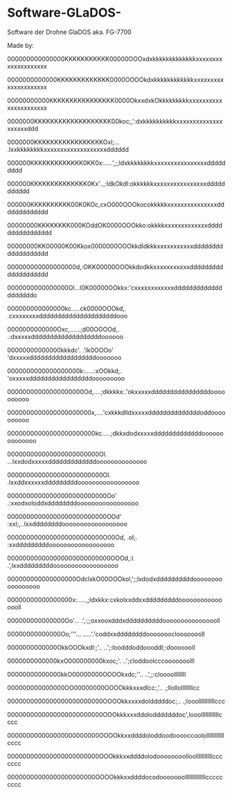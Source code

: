 # Software-GLaDOS-
Software der Drohne GlaDOS aka. FG-7700











Made by:

000000000000000KKKKKKKKKKK00000OOOxdxkkkkkkkkkkkkkxxxxxxxxxxxxxxxxxxxx </p>
0000000000000KKKKKKKKKKKKK0000OOOOkdxkkkkkkkkkkkkxxxxxxxxxxxxxxxxxxxxx

00000000000KKKKKKKKKKKKKKKK0000OkxxdxkOkkkkkkkkkxxxxxxxxxxxxxxxxxxxxxx

0000000KKKKKKKKKKKKKKKKKKK00koc;,':dxkkkkkkkkkkxxxxxxxxxxxxxxxxxxxxddd

0000000KKKKKKKKKKKKKKKKKOxl;...  .lxxkkkkkkkkxxxxxxxxxxxxxxxxxxxdddddd

000000KKKKKKKKKKKKK0KK0x:.....',;;ldxkkkkkkkkxxxxxxxxxxxxxxxxddddddddd

000000KKKKKKKKKKKKKK0Kx'..,:ldkOkdl:okkkkkkxxxxxxxxxxxxxxxxddddddddddd

000000KKKKKKKKKK00K0KOc,cxO000OOOkocokkkkkxxxxxxxxxxxxxxxddddddddddddd

00000000KKKKKKKK000KOddOK0000OOOkko:okkkkxxxxxxxxxxxxxdddddddddddddddd

00000000KK00000K00Kkox0000000OOOkkdldkkkxxxxxxxxxxxddddddddddddddddddd

000000000000000000d,:OKK00000OOOkkdodkkxxxxxxxxxxxdddddddddddddddddddd

0000000000000000Ol...l0K00000OOkkx:'cxxxxxxxxxxxxddddddddddddddddddddo

000000000000000kc.....ck0000OOOkd,. .cxxxxxxxxdddddddddddddddddddddooo

0000000000000Oxc,......;d00OOOOd,.   .:dxxxxxdddddddddddddddddddoooooo

00000000000000kkkdc'.  .'lk0OOOo'     'dxxxxxddddddddddddddddddooooooo

0000000000000000000k:.....:xOOkkd;.  'oxxxxxdddddddddddddddddooooooooo

00000000000000000000Od,....;dkkkkx:.'okxxxxxddddddddddddddddoooooooooo

0000000000000000000000x,....'cxkkkdlldxxxxxddddddddddddddoddoooooooooo

00000000000000000000000kc.....;dkkxdodxxxxxdddddddddddddoooooooooooooo

000000000000000000000000Ol.  ...lxxdodxxxxxdddddddddddddoooooooooooooo

0000000000000000000000000Ol.    .lxxddxxxxxxdddddddddooooooooooooooooo

00000000000000000000000000Oo'   .:xxodxoloddxddddddddooooooooooooooooo

00000000000000000000000000OOd'   :xxl;,..lxxddddddddoooooooooooooooooo

0000000000000000000000000O00Od, .ol;.   :xxdddddddddoooooooooooooooooo

000000000000000000000000000OOOd,:l.  .',lxxdddddddddoooooooooooooooooo

000000000000000000OdclxkO00OOOkol,';;lxdodxddddddddddooooooooooooooooo

00000000000000000x:.....,;ldxkkx:cxkolxxddxxdddddddddoooooooooooooooll

000000000000000Oo'...      .',:;;oxxooxdddxddddddddddoooooooooooooooll

00000000000000Oo;'''...       .....'.'coddxxddddddddooooooocloooooooll

0000000000000OkkOOOkxdl:;'..           ..';:loodddoddoooddl;:dooooooll

0000000000000kxO000000000kxoc;'.             ..';cloddoolcccooooooolll

00000000000000kkO00000000OOOOkxdc;''..            ..',;:cloooollllllll

000000000000000OO00000000OOOOkkkxxxdlcc:,'..        .;llollollllllllcc

0000000000000000000000000OOOOkkxxxxdoldddddoc;..  .;looolllllllllllccc

0000000000000000000000000OOOkkkxxxddolodddddddoc',looollllllllllllcccc

000000000000000000000000OOOOkkxxddddoloddoodooooccoolollllllllllllcccc

000000000000000000000000OOOkkkxxddddolodoooooooolloolllllllllllccccccc

00000000000000000000000OOOOkkkxxddddocodooooooollllllllllllllccccccccc